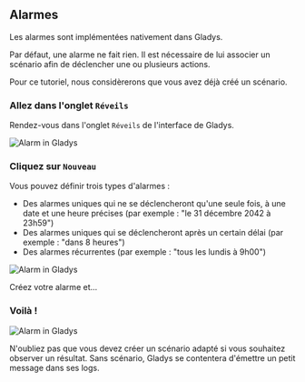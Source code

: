 ## Alarmes

Les alarmes sont implémentées nativement dans Gladys.

Par défaut, une alarme ne fait rien. Il est nécessaire de lui associer un scénario afin de déclencher une ou plusieurs actions.

Pour ce tutoriel, nous considèrerons que vous avez déjà créé un scénario.

### Allez dans l'onglet `Réveils`

Rendez-vous dans l'onglet `Réveils` de l'interface de Gladys.

<img alt="Alarm in Gladys" src="/assets/images/documentation/alarm/alarm-1.png" class="img-responsive" />

### Cliquez sur `Nouveau`

Vous pouvez définir trois types d'alarmes :

- Des alarmes uniques qui ne se déclencheront qu'une seule fois, à une date et une heure précises (par exemple : "le 31 décembre 2042 à 23h59")
- Des alarmes uniques qui se déclencheront après un certain délai (par exemple : "dans 8 heures")
- Des alarmes récurrentes (par exemple : "tous les lundis à 9h00") 

<img alt="Alarm in Gladys" src="/assets/images/documentation/alarm/alarm-2.png" class="img-responsive" />

Créez votre alarme et...

### Voilà !

<img alt="Alarm in Gladys" src="/assets/images/documentation/alarm/alarm-3.png" class="img-responsive" />

N'oubliez pas que vous devez créer un scénario adapté si vous souhaitez observer un résultat. Sans scénario, Gladys se contentera d'émettre un petit message dans ses logs.
